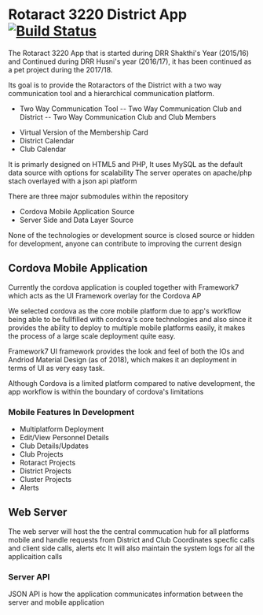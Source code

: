 # Rotaract 3220 District App [![Build Status](https://travis-ci.org/electron/electron-apps.svg?branch=master)](https://travis-ci.org/electron/electron-apps)
The Rotaract 3220 App that is started during DRR Shakthi's Year (2015/16) and Continued during DRR Husni's year (2016/17), it has been continued as a pet project during the 2017/18.

Its goal is to provide the Rotaractors of the District with a two way communication tool and a hierarchical communication platform.
* Two Way Communication Tool
-- Two Way Communication Club and District
-- Two Way Communication Club and Club Members
- Virtual Version of the Membership Card
- District Calendar
- Club Calendar

It is primarly designed on HTML5 and PHP, It uses MySQL as the default data source with options for scalability
The server operates on apache/php stach overlayed with a json api platform

There are three major submodules within the repository
- Cordova Mobile Application Source
- Server Side and Data Layer Source

None of the technologies or development source is closed source or hidden for development, anyone can contribute to improving the current design

## Cordova Mobile Application

Currently the cordova application is coupled together with Framework7 which acts as the UI Framework overlay for the Cordova AP
 
We selected cordova as the core mobile platform due to app's workflow being able to be fullfilled with cordova's core technologies and also since it provides the ability to deploy to multiple mobile platforms easily, it makes the process of a large scale deployment quite easy.
 
Framework7 UI framework provides the look and feel of both the IOs and Andriod Material Design (as of 2018), which makes it an deployment in terms of UI as very easy task.
 
 Although Cordova is a limited platform compared to native development, the app workflow is within the boundary of cordova's limitations
 ### Mobile Features In Development
 - Multiplatform Deployment
 - Edit/View Personnel Details
 - Club Details/Updates
 - Club Projects
 - Rotaract Projects
 - District Projects
 - Cluster Projects
 - Alerts
 ## Web Server
 The web server will host the the central commucation hub for all platforms mobile and handle requests from District and Club Coordinates specfic calls and client side calls, alerts etc
 It will also maintain the system logs for all the applicaition calls
 ### Server API
JSON API is how the application communicates information between the server and mobile application
